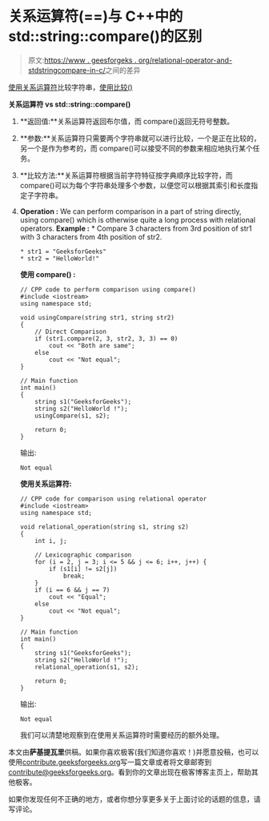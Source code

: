 # 关系运算符(==)与 C++中的 std::string::compare()的区别

> 原文:[https://www . geesforgeks . org/relational-operator-and-stdstringcompare-in-c/](https://www.geeksforgeeks.org/difference-between-relational-operator-and-stdstringcompare-in-c/)之间的差异

[使用关系运算符](https://www.geeksforgeeks.org/comparing-string-objects-using-relational-operators-c/)比较字符串，[使用比较()](https://www.geeksforgeeks.org/stdstringcompare-in-c/)

**关系运算符 vs std::string::compare()**

1.  **返回值:**关系运算符返回布尔值，而 compare()返回无符号整数。
2.  **参数:**关系运算符只需要两个字符串就可以进行比较，一个是正在比较的，另一个是作为参考的，而 compare()可以接受不同的参数来相应地执行某个任务。
3.  **比较方法:**关系运算符根据当前字符特征按字典顺序比较字符，而 compare()可以为每个字符串处理多个参数，以便您可以根据其索引和长度指定子字符串。
4.  **Operation :** We can perform comparison in a part of string directly, using compare() which is otherwise quite a long process with relational operators.
    **Example :** * Compare 3 characters from 3rd position of str1 with 3 characters from 4th position of str2.

    ```
    * str1 = "GeeksforGeeks"
    * str2 = "HelloWorld!"
    ```

    **使用 compare() :**

    ```
    // CPP code to perform comparison using compare()
    #include <iostream>
    using namespace std;

    void usingCompare(string str1, string str2)
    {
        // Direct Comparison
        if (str1.compare(2, 3, str2, 3, 3) == 0)
            cout << "Both are same";
        else
            cout << "Not equal";
    }

    // Main function
    int main()
    {
        string s1("GeeksforGeeks");
        string s2("HelloWorld !");
        usingCompare(s1, s2);

        return 0;
    }
    ```

    输出:

    ```
    Not equal

    ```

    **使用关系运算符:**

    ```
    // CPP code for comparison using relational operator
    #include <iostream>
    using namespace std;

    void relational_operation(string s1, string s2)
    {
        int i, j;

        // Lexicographic comparison
        for (i = 2, j = 3; i <= 5 && j <= 6; i++, j++) {
            if (s1[i] != s2[j])
                break;
        }
        if (i == 6 && j == 7)
            cout << "Equal";
        else
            cout << "Not equal";
    }

    // Main function
    int main()
    {
        string s1("GeeksforGeeks");
        string s2("HelloWorld !");
        relational_operation(s1, s2);

        return 0;
    }
    ```

    输出:

    ```
    Not equal

    ```

    我们可以清楚地观察到在使用关系运算符时需要经历的额外处理。

本文由**萨基提瓦里**供稿。如果你喜欢极客(我们知道你喜欢！)并愿意投稿，也可以使用[contribute.geeksforgeeks.org](http://www.contribute.geeksforgeeks.org)写一篇文章或者将文章邮寄到 contribute@geeksforgeeks.org。看到你的文章出现在极客博客主页上，帮助其他极客。

如果你发现任何不正确的地方，或者你想分享更多关于上面讨论的话题的信息，请写评论。